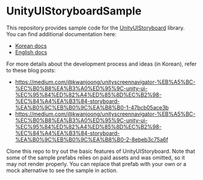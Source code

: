 # UnityUIStoryboardSample

This repository provides sample code for the [UnityUIStoryboard](https://github.com/kwan3854/UnityUIStoryboard) library.  
You can find additional documentation here:  
- [Korean docs](https://kwanjoong-dev.gitbook.io/unity-ui-storyboard)  
- [English docs](https://kwanjoong-dev.gitbook.io/unity-ui-storyboard/en)  

For more details about the development process and ideas (in Korean), refer to these blog posts:  
- https://medium.com/@kwanjoong/unityscreennavigator-%EB%A5%BC-%EC%B0%B8%EA%B3%A0%ED%95%9C-unity-ui-%EC%95%84%ED%82%A4%ED%85%8D%EC%B2%98-%EC%84%A4%EA%B3%84-storyboard-%EA%B0%9C%EB%B0%9C%EA%B8%B0-1-47bcb05ace3b  
- https://medium.com/@kwanjoong/unityscreennavigator-%EB%A5%BC-%EC%B0%B8%EA%B3%A0%ED%95%9C-unity-ui-%EC%95%84%ED%82%A4%ED%85%8D%EC%B2%98-%EC%84%A4%EA%B3%84-storyboard-%EA%B0%9C%EB%B0%9C%EA%B8%B0-2-8ebeb3c75a6f  

Clone this repo to try out the basic features of UnityUIStoryboard. Note that some of the sample prefabs relies on paid assets and was omitted, so it may not render properly. You can replace that prefab with your own or a mock alternative to see the sample in action.